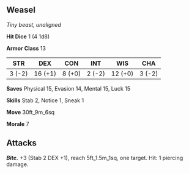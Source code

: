 ## Weasel

*Tiny beast, unaligned*

**Hit Dice** 1 (4 1d8)

**Armor Class** 13

| STR     | DEX     | CON     | INT     | WIS     | CHA     |
|---------|---------|---------|---------|---------|---------|
|  3 (-2) | 16 (+1) |  8 (+0) |  2 (-2) | 12 (+0) |  3 (-2) |

**Saves** Physical 15, Evasion 14, Mental 15, Luck 15

**Skills** Stab 2, Notice 1, Sneak 1

**Move** 30ft_9m_6sq

**Morale** 7

## Attacks

***Bite.*** +3 (Stab 2 DEX +1), reach 5ft_1.5m_1sq, one target. Hit: 1 piercing damage.

